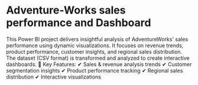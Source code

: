 # Adventure-Works sales performance and Dashboard

This Power BI project delivers insightful analysis of AdventureWorks' sales performance using dynamic visualizations. It focuses on revenue trends, product performance, customer insights, and regional sales distribution. The dataset (CSV format) is transformed and analyzed to create interactive dashboards.
🔹 Key Features:
✔ Sales & revenue analysis trends
✔ Customer segmentation insights
✔ Product performance tracking
✔ Regional sales distribution
✔ Interactive visualizations

